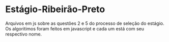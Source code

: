 # Estágio-Ribeirão-Preto
Arquivos em js sobre as questões 2 e 5 do processo de seleção do estágio.
Os algoritimos foram feitos em javascript e cada um está com seu respectivo nome.
